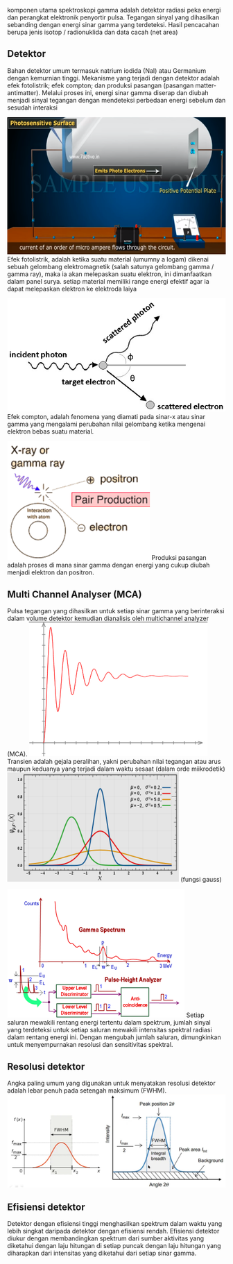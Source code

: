 komponen utama spektroskopi gamma adalah detektor radiasi peka energi dan perangkat elektronik penyortir pulsa. Tegangan sinyal yang dihasilkan sebanding dengan energi sinar gamma yang terdeteksi. Hasil pencacahan berupa jenis isotop / radionuklida dan data cacah (net area)

## Detektor
Bahan detektor umum termasuk natrium iodida (NaI) atau Germanium dengan kemurnian tinggi. Mekanisme yang terjadi dengan detektor adalah efek fotolistrik; efek compton; dan produksi pasangan (pasangan matter-antimatter). Melalui proses ini, energi sinar gamma diserap dan diubah menjadi sinyal tegangan dengan mendeteksi perbedaan energi sebelum dan sesudah interaksi

<img src="../../../../_resources/712316d974ca4267c2dd8e0d776dd878.png" alt="712316d974ca4267c2dd8e0d776dd878.png" width="607" height="316">
Efek fotolistrik, adalah ketika suatu material (umumny a logam) dikenai sebuah gelombang elektromagnetik (salah satunya gelombang gamma / gamma ray), maka ia akan melepaskan suatu elektron, ini dimanfaatkan dalam panel surya. setiap material memiliki range energi efektif agar ia dapat melepaskan elektron ke elektroda laiya

![804fd658b88bae45bfdd525b22e14521.png](../../../../_resources/804fd658b88bae45bfdd525b22e14521.png)
Efek compton, adalah fenomena yang diamati pada sinar-x atau sinar gamma yang mengalami perubahan nilai gelombang ketika mengenai elektron bebas suatu material.

![8455febbea75a46f550c405fe0f99d87.png](../../../../_resources/8455febbea75a46f550c405fe0f99d87.png)
Produksi pasangan adalah proses di mana sinar gamma dengan energi yang cukup diubah menjadi elektron dan positron.

## Multi Channel Analyser (MCA)
Pulsa tegangan yang dihasilkan untuk setiap sinar gamma yang berinteraksi dalam volume detektor kemudian dianalisis oleh multichannel analyzer (MCA). 
![42a957f1be8db85b981500438e931ecc.png](../../../../_resources/42a957f1be8db85b981500438e931ecc.png)
Transien adalah gejala peralihan, yakni perubahan nilai tegangan atau arus maupun keduanya yang terjadi dalam waktu sesaat (dalam orde miikrodetik) 
![266b78ae727cead2269f7571a4e25c3c.png](../../../../_resources/266b78ae727cead2269f7571a4e25c3c.png)
(fungsi gauss)

![50d4dbf0260287a6098d32d7870c6f13.png](../../../../_resources/50d4dbf0260287a6098d32d7870c6f13.png)
Setiap saluran mewakili rentang energi tertentu dalam spektrum, jumlah sinyal yang terdeteksi untuk setiap saluran mewakili intensitas spektral radiasi dalam rentang energi ini. Dengan mengubah jumlah saluran, dimungkinkan untuk menyempurnakan resolusi dan sensitivitas spektral. 

## Resolusi detektor
Angka paling umum yang digunakan untuk menyatakan resolusi detektor adalah lebar penuh pada setengah maksimum (FWHM).
![15782c4f8e9c2e1d8a3a80e089208370.png](../../../../_resources/15782c4f8e9c2e1d8a3a80e089208370.png)

## Efisiensi detektor
Detektor dengan efisiensi tinggi menghasilkan spektrum dalam waktu yang lebih singkat daripada detektor dengan efisiensi rendah. Efisiensi detektor diukur dengan membandingkan spektrum dari sumber aktivitas yang diketahui dengan laju hitungan di setiap puncak dengan laju hitungan yang diharapkan dari intensitas yang diketahui dari setiap sinar gamma.